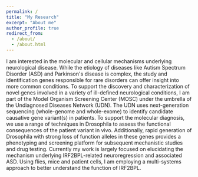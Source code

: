```yaml
---
permalink: /
title: "My Research"
excerpt: "About me"
author_profile: true
redirect_from: 
  - /about/
  - /about.html
---
```


I am interested in the molecular and cellular mechanisms underlying neurological disease. While the etiology of diseases like Autism Spectrum Disorder (ASD) and Parkinson's disease is complex, the study and identification genes responsible for rare disorders can offer insight into more common conditions. To support the discovery and characterization of novel genes involved in a variety of ill-defined neurological conditions, I am part of the Model Organism Screening Center (MOSC) under the umbrella of the Undiagnosed Diseases Network (UDN). The UDN uses next-generation sequencing (whole-genome and whole-exome) to identify candidate causative gene variant(s) in patients. To support the molecular diagnosis, we use a range of techniques in Drosophila to assess the functional consequences of the patient variant in vivo. Additionally, rapid generation of Drosophila with strong loss of function alleles in these genes provides a phenotyping and screening platform for subsequent mechanistic studies and drug testing. Currently my work is largely focused on elucidating the mechanism underlying IRF2BPL-related neuroregression and associated ASD. Using flies, mice and patient cells, I am employing a multi-systems approach to better understand the function of IRF2BPL.


